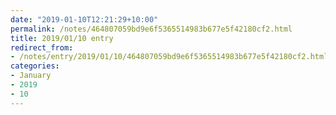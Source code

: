 ```yaml
---
date: "2019-01-10T12:21:29+10:00"
permalink: /notes/464807059bd9e6f5365514983b677e5f42180cf2.html
title: 2019/01/10 entry
redirect_from:
- /notes/entry/2019/01/10/464807059bd9e6f5365514983b677e5f42180cf2.html
categories:
- January
- 2019
- 10
---
```

